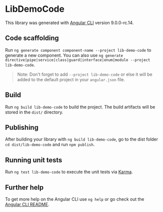 # LibDemoCode

This library was generated with [Angular CLI](https://github.com/angular/angular-cli) version 9.0.0-rc.14.

## Code scaffolding

Run `ng generate component component-name --project lib-demo-code` to generate a new component. You can also use `ng generate directive|pipe|service|class|guard|interface|enum|module --project lib-demo-code`.
> Note: Don't forget to add `--project lib-demo-code` or else it will be added to the default project in your `angular.json` file. 

## Build

Run `ng build lib-demo-code` to build the project. The build artifacts will be stored in the `dist/` directory.

## Publishing

After building your library with `ng build lib-demo-code`, go to the dist folder `cd dist/lib-demo-code` and run `npm publish`.

## Running unit tests

Run `ng test lib-demo-code` to execute the unit tests via [Karma](https://karma-runner.github.io).

## Further help

To get more help on the Angular CLI use `ng help` or go check out the [Angular CLI README](https://github.com/angular/angular-cli/blob/master/README.md).
